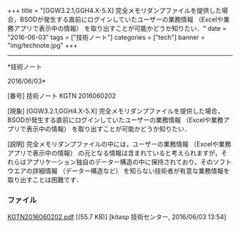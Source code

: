 ﻿+++
title = "[GGW3.2.1,GGH4.X-5.X] 完全メモリダンプファイルを提供した場合，BSODが発生する直前にログインしていたユーザーの業務情報 （Excelや業務アプリで表示中の情報） を取り出すことが可能かどうか知りたい．"
date = "2016-06-03"
tags = ["技術ノート"]
categories = ["tech"]
banner = "img/technote.jpg"
+++

-----------------------------------------------------------------------------------------------------------------------------

*技術ノート

2016/06/03*


[番号]
技術ノート KGTN 2016060202

[現象]
[GGW3.2.1,GGH4.X-5.X]
完全メモリダンプファイルを提供した場合，BSODが発生する直前にログインしていたユーザーの業務情報
（Excelや業務アプリで表示中の情報）
を取り出すことが可能かどうか知りたい．

[説明]
完全メモリダンプファイルの中には，ユーザーの業務情報
（Excelや業務アプリで表示中の情報）
の元となる情報は含まれていると考えられますが，それらはアプリケーション独自のデーター構造の中に保持されており，そのソフトウエアの詳細情報
（データー構造など）
を知らない技術者が有意な業務情報を取り出すことは困難です．


### ファイル

 
 


[KGTN2016060202.pdf](http://techreport.kitasp.net/attachments/download/2637/KGTN2016060202.pdf)
 [(55.7 KB)] [kitasp 技術センター, 2016/06/03
13:54]


 


 


